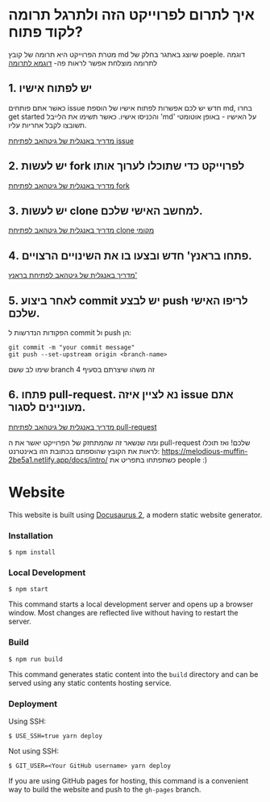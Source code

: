 # איך לתרום לפרוייקט הזה ולתרגל תרומה לקוד פתוח?
מטרת הפרוייקט היא תרומה של קובץ md שיוצג באתגר בחלק של poeple. דוגמה לתרומה מוצלחת אפשר לראות פה- [דוגמא לתרומה](https://melodious-muffin-2be5a1.netlify.app/docs/people/%D7%94%D7%95%D7%9E%D7%A8%20%D7%A1%D7%99%D7%9E%D7%A4%D7%A1%D7%95%D7%9F)

## 1. יש לפתוח אישיו

כאשר אתם פותחים issue חדש יש לכם אפשרות לפתוח אישיו של הוספת md,
בחרו get started והכניסו אישיו. כאשר תשימו את הלייבל  'md' על האישיו - באופן אוטומטי תשובצו לקבל אחריות עליו.

[מדריך באנגלית של גיטהאב לפתיחת issue](https://docs.github.com/en/issues/tracking-your-work-with-issues/creating-an-issue)



## 2. יש לעשות fork לפרוייקט כדי שתוכלו לערוך אותו

[מדריך באנגלית של גיטהאב לפתיחת fork](https://docs.github.com/en/get-started/quickstart/fork-a-repo)


## 3. יש לעשות clone למחשב האישי שלכם.

[מדריך באנגלית של גיטהאב לפתיחת clone מקומי](https://docs.github.com/en/repositories/creating-and-managing-repositories/cloning-a-repository)

## 4. פתחו בראנץ' חדש ובצעו בו את השינויים הרצויים.

[מדריך באנגלית של גיטהאב לפתיחת בראנץ'](https://docs.github.com/en/pull-requests/collaborating-with-pull-requests/proposing-changes-to-your-work-with-pull-requests/creating-and-deleting-branches-within-your-repository)


## 5. לאחר ביצוע commit יש לבצע push לריפו האישי שלכם.

הפקודות הנדרשות ל commit ול push הן:
```
git commit -m "your commit message" 
git push --set-upstream origin <branch-name>
```
שימו לב ששם branch זה משהו שיצרתם בסעיף 4

## 6. פתחו pull-request. נא לציין איזה issue אתם מעוניינים לסגור.

[מדריך באנגלית של גיטהאב לפתיחת pull-request](https://docs.github.com/en/desktop/contributing-and-collaborating-using-github-desktop/working-with-your-remote-repository-on-github-or-github-enterprise/creating-an-issue-or-pull-request-from-github-desktop)


ומה שנשאר זה שהמתחזק של הפרוייקט יאשר את ה pull-request שלכם!
ואז תוכלו לראות את הקובץ שהוספתם בכתובת הזו באינטרנט:
https://melodious-muffin-2be5a1.netlify.app/docs/intro/
כשתפתחו בתפריט את people :)

# Website

This website is built using [Docusaurus 2](https://docusaurus.io/), a modern static website generator.

### Installation

```
$ npm install
```

### Local Development

```
$ npm start
```

This command starts a local development server and opens up a browser window. Most changes are reflected live without having to restart the server.

### Build

```
$ npm run build
```

This command generates static content into the `build` directory and can be served using any static contents hosting service.

### Deployment

Using SSH:

```
$ USE_SSH=true yarn deploy
```

Not using SSH:

```
$ GIT_USER=<Your GitHub username> yarn deploy
```

If you are using GitHub pages for hosting, this command is a convenient way to build the website and push to the `gh-pages` branch.
